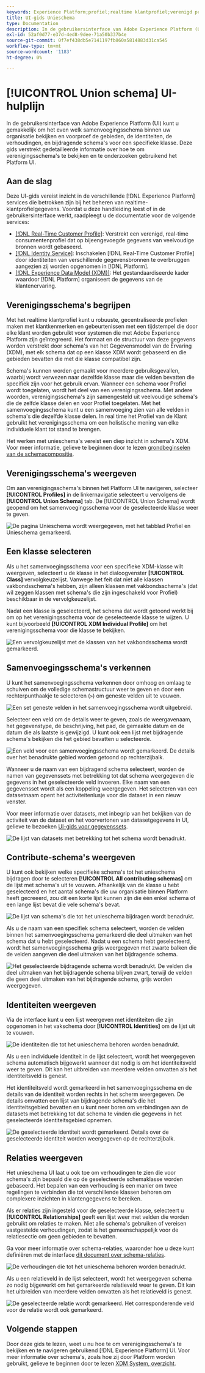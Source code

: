 ```yaml
---
keywords: Experience Platform;profiel;realtime klantprofiel;verenigd profiel;verenigd profiel;verenigd;Profiel;rtcp;inschakelen profiel;Profiel inschakelen;Unieschema;UNION-PROFIEL;verenigingsprofiel
title: UI-gids Unieschema
type: Documentation
description: In de gebruikersinterface van Adobe Experience Platform (UI) kunt u gemakkelijk om het even welk samenvoegingsschema binnen uw organisatie bekijken en voorproef de gebieden, de identiteiten, de verhoudingen, en bijdragende schema's voor een specifieke klasse. Deze gids verstrekt gedetailleerde informatie over hoe te om verenigingsschema's te bekijken en te onderzoeken gebruikend het Platform UI.
exl-id: 52af0d77-e37d-4ed8-9dee-71a50b337b4e
source-git-commit: 0f7ef438db5e7141197fb860a5814883d31ca545
workflow-type: tm+mt
source-wordcount: '1183'
ht-degree: 0%

---
```


# [!UICONTROL Union schema] UI-hulplijn

In de gebruikersinterface van Adobe Experience Platform (UI) kunt u gemakkelijk om het even welk samenvoegingsschema binnen uw organisatie bekijken en voorproef de gebieden, de identiteiten, de verhoudingen, en bijdragende schema&#39;s voor een specifieke klasse. Deze gids verstrekt gedetailleerde informatie over hoe te om verenigingsschema&#39;s te bekijken en te onderzoeken gebruikend het Platform UI.

## Aan de slag

Deze UI-gids vereist inzicht in de verschillende [!DNL Experience Platform] services die betrokken zijn bij het beheren van realtime-klantprofielgegevens. Voordat u deze handleiding leest of in de gebruikersinterface werkt, raadpleegt u de documentatie voor de volgende services:

* [[!DNL Real-Time Customer Profile]](../home.md): Verstrekt een verenigd, real-time consumentenprofiel dat op bijeengevoegde gegevens van veelvoudige bronnen wordt gebaseerd.
* [[!DNL Identity Service]](../../identity-service/home.md): Inschakelen [!DNL Real-Time Customer Profile] door identiteiten van verschillende gegevensbronnen te overbruggen aangezien zij worden opgenomen in [!DNL Platform].
* [[!DNL Experience Data Model (XDM)]](../../xdm/home.md): Het gestandaardiseerde kader waardoor [!DNL Platform] organiseert de gegevens van de klantenervaring.

## Verenigingsschema&#39;s begrijpen

Met het realtime klantprofiel kunt u robuuste, gecentraliseerde profielen maken met klantkenmerken en gebeurtenissen met een tijdstempel die door elke klant worden gebruikt voor systemen die met Adobe Experience Platform zijn geïntegreerd. Het formaat en de structuur van deze gegevens worden verstrekt door schema&#39;s van het Gegevensmodel van de Ervaring (XDM), met elk schema dat op een klasse XDM wordt gebaseerd en die gebieden bevatten die met die klasse compatibel zijn.

Schema&#39;s kunnen worden gemaakt voor meerdere gebruiksgevallen, waarbij wordt verwezen naar dezelfde klasse maar die velden bevatten die specifiek zijn voor het gebruik ervan. Wanneer een schema voor Profiel wordt toegelaten, wordt het deel van een verenigingsschema. Met andere woorden, verenigingsschema&#39;s zijn samengesteld uit veelvoudige schema&#39;s die de zelfde klasse delen en voor Profiel toegelaten. Met het samenvoegingsschema kunt u een samenvoeging zien van alle velden in schema&#39;s die dezelfde klasse delen. In real time het Profiel van de Klant gebruikt het verenigingsschema om een holistische mening van elke individuele klant tot stand te brengen.

Het werken met unieschema&#39;s vereist een diep inzicht in schema&#39;s XDM. Voor meer informatie, gelieve te beginnen door te lezen [grondbeginselen van de schemacompositie](../../xdm/schema/composition.md).

## Verenigingsschema&#39;s weergeven

Om aan verenigingsschema&#39;s binnen het Platform UI te navigeren, selecteer **[!UICONTROL Profiles]** in de linkernavigatie selecteert u vervolgens de **[!UICONTROL Union Schema]** tab. De [!UICONTROL Union Schema] wordt geopend om het samenvoegingsschema voor de geselecteerde klasse weer te geven.

![De pagina Unieschema wordt weergegeven, met het tabblad Profiel en Unieschema gemarkeerd.](../images/union-schema/landing.png)

## Een klasse selecteren

Als u het samenvoegingsschema voor een specifieke XDM-klasse wilt weergeven, selecteert u de klasse in het dialoogvenster **[!UICONTROL Class]** vervolgkeuzelijst. Vanwege het feit dat niet alle klassen vakbondsschema&#39;s hebben, zijn alleen klassen met vakbondsschema&#39;s (dat wil zeggen klassen met schema&#39;s die zijn ingeschakeld voor Profiel) beschikbaar in de vervolgkeuzelijst.

Nadat een klasse is geselecteerd, het schema dat wordt getoond werkt bij om op het verenigingsschema voor de geselecteerde klasse te wijzen. U kunt bijvoorbeeld **[!UICONTROL XDM Individual Profile]** om het verenigingsschema voor die klasse te bekijken.

![Een vervolgkeuzelijst met de klassen van het vakbondsschema wordt gemarkeerd.](../images/union-schema/class.png)

## Samenvoegingsschema&#39;s verkennen

U kunt het samenvoegingsschema verkennen door omhoog en omlaag te schuiven om de volledige schemastructuur weer te geven en door een rechterpunthaakje te selecteren (`>`) om geneste velden uit te vouwen.

![Een set geneste velden in het samenvoegingsschema wordt uitgebreid.](../images/union-schema/explore.png)

Selecteer een veld om de details weer te geven, zoals de weergavenaam, het gegevenstype, de beschrijving, het pad, de gemaakte datum en de datum die als laatste is gewijzigd. U kunt ook een lijst met bijdragende schema&#39;s bekijken die het gebied bevatten u selecteerde.

![Een veld voor een samenvoegingsschema wordt gemarkeerd. De details over het benadrukte gebied worden getoond op rechterzijbalk.](../images/union-schema/explore-field.png)

Wanneer u de naam van een bijdragend schema selecteert, worden de namen van gegevenssets met betrekking tot dat schema weergegeven die gegevens in het geselecteerde veld invoeren. Elke naam van een gegevensset wordt als een koppeling weergegeven. Het selecteren van een datasetnaam opent het activiteitenlusje voor die dataset in een nieuw venster.

Voor meer informatie over datasets, met inbegrip van het bekijken van de activiteit van de dataset en het voorvertonen van datasetgegevens in UI, gelieve te bezoeken [UI-gids voor gegevenssets](../../catalog/datasets/user-guide.md).

![De lijst van datasets met betrekking tot het schema wordt benadrukt.](../images/union-schema/datasets.png)

## Contribute-schema&#39;s weergeven

U kunt ook bekijken welke specifieke schema&#39;s tot het unieschema bijdragen door te selecteren **[!UICONTROL All contributing schemas]** om de lijst met schema&#39;s uit te vouwen. Afhankelijk van de klasse u hebt geselecteerd en het aantal schema&#39;s die uw organisatie binnen Platform heeft gecreeerd, zou dit een korte lijst kunnen zijn die één enkel schema of een lange lijst bevat die vele schema&#39;s bevat.

![De lijst van schema&#39;s die tot het unieschema bijdragen wordt benadrukt.](../images/union-schema/contributing-schemas.png)

Als u de naam van een specifiek schema selecteert, worden de velden binnen het samenvoegingsschema gemarkeerd die deel uitmaken van het schema dat u hebt geselecteerd. Nadat u een schema hebt geselecteerd, wordt het samenvoegingsschema grijs weergegeven met zwarte balken die de velden aangeven die deel uitmaken van het bijdragende schema.

![Het geselecteerde bijdragende schema wordt benadrukt. De velden die deel uitmaken van het bijdragende schema blijven zwart, terwijl de velden die geen deel uitmaken van het bijdragende schema, grijs worden weergegeven.](../images/union-schema/select-schema.png)

## Identiteiten weergeven

Via de interface kunt u een lijst weergeven met identiteiten die zijn opgenomen in het vakschema door **[!UICONTROL Identities]** om de lijst uit te vouwen.

![De identiteiten die tot het unieschema behoren worden benadrukt.](../images/union-schema/identities.png)

Als u een individuele identiteit in de lijst selecteert, wordt het weergegeven schema automatisch bijgewerkt wanneer dat nodig is om het identiteitsveld weer te geven. Dit kan het uitbreiden van meerdere velden omvatten als het identiteitsveld is genest.

Het identiteitsveld wordt gemarkeerd in het samenvoegingsschema en de details van de identiteit worden rechts in het scherm weergegeven. De details omvatten een lijst van bijdragende schema&#39;s die het identiteitsgebied bevatten en u kunt neer boren om verbindingen aan de datasets met betrekking tot dat schema te vinden die gegevens in het geselecteerde identiteitsgebied opnemen.

![De geselecteerde identiteit wordt gemarkeerd. Details over de geselecteerde identiteit worden weergegeven op de rechterzijbalk.](../images/union-schema/select-identity.png)

## Relaties weergeven

Het unieschema UI laat u ook toe om verhoudingen te zien die voor schema&#39;s zijn bepaald die op de geselecteerde schemaklasse worden gebaseerd. Het bepalen van een verhouding is een manier om twee regelingen te verbinden die tot verschillende klassen behoren om complexere inzichten in klantengegevens te bereiken.

Als er relaties zijn ingesteld voor de geselecteerde klasse, selecteert u **[!UICONTROL Relationships]** geeft een lijst weer met velden die worden gebruikt om relaties te maken. Niet alle schema&#39;s gebruiken of vereisen vastgestelde verhoudingen, zodat is het gemeenschappelijk voor de relatiesectie om geen gebieden te bevatten.

Ga voor meer informatie over schema-relaties, waaronder hoe u deze kunt definiëren met de interface [dit document over schema-relaties](../../xdm/tutorials/relationship-ui.md).

![De verhoudingen die tot het unieschema behoren worden benadrukt.](../images/union-schema/relationships.png)

Als u een relatieveld in de lijst selecteert, wordt het weergegeven schema zo nodig bijgewerkt om het gemarkeerde relatieveld weer te geven. Dit kan het uitbreiden van meerdere velden omvatten als het relatieveld is genest.

![De geselecteerde relatie wordt gemarkeerd. Het corresponderende veld voor de relatie wordt ook gemarkeerd.](../images/union-schema/select-relationship.png)

## Volgende stappen

Door deze gids te lezen, weet u nu hoe te om verenigingsschema&#39;s te bekijken en te navigeren gebruikend [!DNL Experience Platform] UI. Voor meer informatie over schema&#39;s, zoals hoe zij door Platform worden gebruikt, gelieve te beginnen door te lezen [XDM System, overzicht](../../xdm/home.md).
